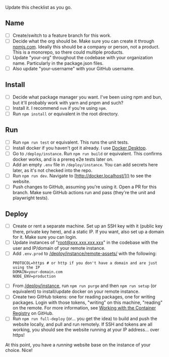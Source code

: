 Update this checklist as you go.

## Name

- [ ] Create/switch to a feature branch for this work.
- [ ] Decide what the org should be. Make sure you can create it through [npmjs.com](https://docs.npmjs.com/creating-an-organization). Ideally this should be a company or person, not a product. This is a monorepo, so there could multiple products.
- [ ] Update "your-org" throughout the codebase with your organization name. Particularly in the package.json files.
- [ ] Also update "your-username" with your GitHub username.

## Install

- [ ] Decide what package manager you want. I've been using npm and bun, but it'll probably work with yarn and pnpm and such?
- [ ] Install it. I recommend `nvm` if you're using `npm`.
- [ ] Run `npm install` or equivalent in the root directory.

## Run

- [ ] Run `npm run test` or equivalent. This runs the unit tests.
- [ ] Install docker if you haven't got it already. I use [Docker Desktop](https://docs.docker.com/desktop/).
- [ ] Go to `/deploy/instance`. Run `npm run build` or equivalent. This confirms docker works, and is a prereq e2e tests later on.
- [ ] Add an empty `.env` file in `/deploy/instance`. You can add secrets here later, as it's not checked into the repo.
- [ ] Run `npm run dev`. Navigate to [http://docker.localhost/]() to see the website.
- [ ] Push changes to GitHub, assuming you're using it. Open a PR for this branch. Make sure GitHub actions run and pass (they're the unit and playwright tests).

## Deploy

- [ ] Create or rent a separate machine. Set up an SSH key with it (public key there, private key here), and a static IP. If you want, also set up a domain for it. Make sure you can login.
- [ ] Update instances of "root@xxx.xxx.xxx.xxx" in the codebase with the user and IP/domain of your remote instance.
- [ ] Add `.env.prod` to [/deploy/instance/remote-assets/](/deploy/instance/remote-assets/) with the following:
  ```
  PROTOCOL=https # or http if you don't have a domain and are just using the IP
  DOMAIN=your-domain.com
  NODE_ENV=production
  ```
- [ ] From [/deploy/instance](/deploy/instance/), run `npm run purge` and then `npm run setup` (or equivalent) to install/update docker on your remote instance.
- [ ] Create two GitHub tokens: one for reading packages, one for writing packages. Login with those tokens, "writing" on this machine, "reading" on the remote. For more information, see [Working with the Container Registry](https://docs.github.com/en/packages/working-with-a-github-packages-registry/working-with-the-container-registry#authenticating-with-a-personal-access-token-classic) on GitHub.
- [ ] Run `npm run full-deploy` (or... you get the idea) to build and push the website locally, and pull and run remotely. If SSH and tokens are all working, you should see the website running at your IP address... over https!

At this point, you have a _running_ website base on the instance of your choice. Nice!
